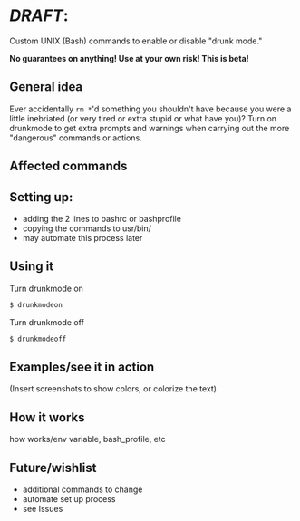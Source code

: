 # *DRAFT*:
Custom UNIX (Bash) commands to enable or disable "drunk mode."

**No guarantees on anything! Use at your own risk! This is beta!**


## General idea
Ever accidentally `rm *`'d something you shouldn't have because you were a
little inebriated (or very tired or extra stupid or what have you)?  Turn on
drunkmode to get extra prompts and warnings when carrying out the more
"dangerous" commands or actions.

## Affected commands

## Setting up:
* adding the 2 lines to bashrc or bashprofile
* copying the commands to usr/bin/
* may automate this process later

## Using it
Turn drunkmode on
``` bash
$ drunkmodeon
```
Turn drunkmode off
``` bash
$ drunkmodeoff
```

## Examples/see it in action
(Insert screenshots to show colors, or colorize the text)

## How it works
how works/env variable, bash_profile, etc

## Future/wishlist
* additional commands to change
* automate set up process
* see Issues

